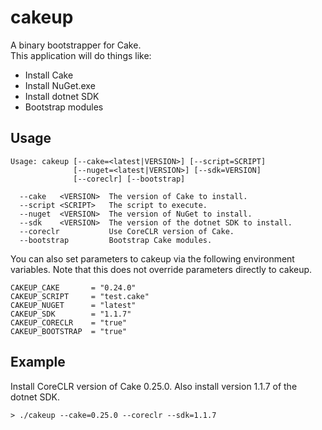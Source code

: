 # cakeup

A binary bootstrapper for Cake.  
This application will do things like:  

* Install Cake
* Install NuGet.exe
* Install dotnet SDK
* Bootstrap modules

## Usage

```
Usage: cakeup [--cake=<latest|VERSION>] [--script=SCRIPT]
              [--nuget=<latest|VERSION>] [--sdk=VERSION]
              [--coreclr] [--bootstrap]

  --cake   <VERSION>  The version of Cake to install.
  --script <SCRIPT>   The script to execute.
  --nuget  <VERSION>  The version of NuGet to install.
  --sdk    <VERSION>  The version of the dotnet SDK to install.
  --coreclr           Use CoreCLR version of Cake.
  --bootstrap         Bootstrap Cake modules.
```

You can also set parameters to cakeup via the following
environment variables. Note that this does not override
parameters directly to cakeup.

```
CAKEUP_CAKE       = "0.24.0"
CAKEUP_SCRIPT     = "test.cake"
CAKEUP_NUGET      = "latest"
CAKEUP_SDK        = "1.1.7"
CAKEUP_CORECLR    = "true"
CAKEUP_BOOTSTRAP  = "true"
```

## Example

Install CoreCLR version of Cake 0.25.0.
Also install version 1.1.7 of the dotnet SDK.

```
> ./cakeup --cake=0.25.0 --coreclr --sdk=1.1.7
```